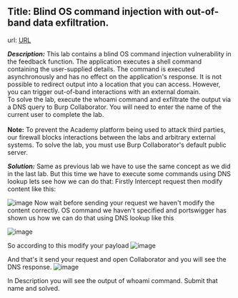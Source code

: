 ## Title: Blind OS command injection with out-of-band data exfiltration.

url: [URL](https://portswigger.net/web-security/os-command-injection/lab-blind-out-of-band-data-exfiltration)

***Description:*** This lab contains a blind OS command injection vulnerability in the feedback function. The application executes a shell command containing the user-supplied details. The command is executed asynchronously and has no effect on the application's response. It is not possible to redirect output into a location that you can access. However, you can trigger out-of-band interactions with an external domain.<br>
To solve the lab, execute the whoami command and exfiltrate the output via a DNS query to Burp Collaborator. You will need to enter the name of the current user to complete the lab.<br><br>
**Note:**
To prevent the Academy platform being used to attack third parties, our firewall blocks interactions between the labs and arbitrary external systems. To solve the lab, you must use Burp Collaborator's default public server.

***Solution:*** Same as previous lab we have to use the same concept as we did in the last lab. But this time we have to execute some commands using DNS lookup lets see how we can do that:
Firstly Intercept request then modify content like this:

![image](https://github.com/Darry1968/Portswigger/assets/104063375/32a60803-a225-44f8-93e3-d3dbe2d1a77e)
Now wait before sending your request we haven't modify the content correctly. OS command we haven't specified and portswigger has shown us how we can do that using DNS lookup like this

![image](https://github.com/Darry1968/Portswigger/assets/104063375/1ce7b0a0-cdad-4dff-acce-5c2af08a42a4)

So according to this modify your payload 
![image](https://github.com/Darry1968/Portswigger/assets/104063375/40716d4d-4d28-4cef-aa58-2a39a005c180)

And that's it send your request and open Collaborator and you will see the DNS response.
![image](https://github.com/Darry1968/Portswigger/assets/104063375/7b5e97c1-b757-4dcf-bd3c-350a64be1c11)

In Description you will see the output of whoami command. Submit that name and solved.
